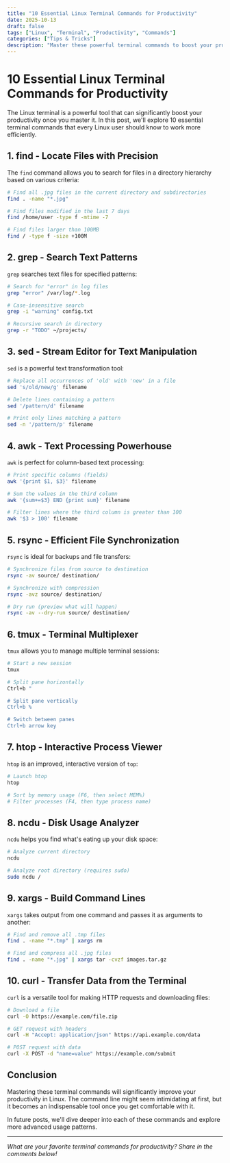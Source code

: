 ```yaml
---
title: "10 Essential Linux Terminal Commands for Productivity"
date: 2025-10-13
draft: false
tags: ["Linux", "Terminal", "Productivity", "Commands"]
categories: ["Tips & Tricks"]
description: "Master these powerful terminal commands to boost your productivity on Linux"
---
```


# 10 Essential Linux Terminal Commands for Productivity

The Linux terminal is a powerful tool that can significantly boost your productivity once you master it. In this post, we'll explore 10 essential terminal commands that every Linux user should know to work more efficiently.

## 1. find - Locate Files with Precision

The `find` command allows you to search for files in a directory hierarchy based on various criteria:

```bash
# Find all .jpg files in the current directory and subdirectories
find . -name "*.jpg"

# Find files modified in the last 7 days
find /home/user -type f -mtime -7

# Find files larger than 100MB
find / -type f -size +100M
```

## 2. grep - Search Text Patterns

`grep` searches text files for specified patterns:

```bash
# Search for "error" in log files
grep "error" /var/log/*.log

# Case-insensitive search
grep -i "warning" config.txt

# Recursive search in directory
grep -r "TODO" ~/projects/
```

## 3. sed - Stream Editor for Text Manipulation

`sed` is a powerful text transformation tool:

```bash
# Replace all occurrences of 'old' with 'new' in a file
sed 's/old/new/g' filename

# Delete lines containing a pattern
sed '/pattern/d' filename

# Print only lines matching a pattern
sed -n '/pattern/p' filename
```

## 4. awk - Text Processing Powerhouse

`awk` is perfect for column-based text processing:

```bash
# Print specific columns (fields)
awk '{print $1, $3}' filename

# Sum the values in the third column
awk '{sum+=$3} END {print sum}' filename

# Filter lines where the third column is greater than 100
awk '$3 > 100' filename
```

## 5. rsync - Efficient File Synchronization

`rsync` is ideal for backups and file transfers:

```bash
# Synchronize files from source to destination
rsync -av source/ destination/

# Synchronize with compression
rsync -avz source/ destination/

# Dry run (preview what will happen)
rsync -av --dry-run source/ destination/
```

## 6. tmux - Terminal Multiplexer

`tmux` allows you to manage multiple terminal sessions:

```bash
# Start a new session
tmux

# Split pane horizontally
Ctrl+b "

# Split pane vertically
Ctrl+b %

# Switch between panes
Ctrl+b arrow key
```

## 7. htop - Interactive Process Viewer

`htop` is an improved, interactive version of `top`:

```bash
# Launch htop
htop

# Sort by memory usage (F6, then select MEM%)
# Filter processes (F4, then type process name)
```

## 8. ncdu - Disk Usage Analyzer

`ncdu` helps you find what's eating up your disk space:

```bash
# Analyze current directory
ncdu

# Analyze root directory (requires sudo)
sudo ncdu /
```

## 9. xargs - Build Command Lines

`xargs` takes output from one command and passes it as arguments to another:

```bash
# Find and remove all .tmp files
find . -name "*.tmp" | xargs rm

# Find and compress all .jpg files
find . -name "*.jpg" | xargs tar -cvzf images.tar.gz
```

## 10. curl - Transfer Data from the Terminal

`curl` is a versatile tool for making HTTP requests and downloading files:

```bash
# Download a file
curl -O https://example.com/file.zip

# GET request with headers
curl -H "Accept: application/json" https://api.example.com/data

# POST request with data
curl -X POST -d "name=value" https://example.com/submit
```

## Conclusion

Mastering these terminal commands will significantly improve your productivity in Linux. The command line might seem intimidating at first, but it becomes an indispensable tool once you get comfortable with it.

In future posts, we'll dive deeper into each of these commands and explore more advanced usage patterns.

---

*What are your favorite terminal commands for productivity? Share in the comments below!*
